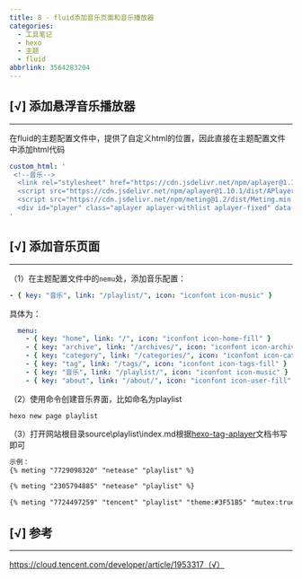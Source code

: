 ```yaml
---
title: 8 - fluid添加音乐页面和音乐播放器
categories:
  - 工具笔记
  - hexo
  - 主题
  - fluid
abbrlink: 3564283204
---
```


## [√] 添加悬浮音乐播放器

---

在fluid的主题配置文件中，提供了自定义html的位置，因此直接在主题配置文件中添加html代码

```yaml
custom_html: '
 <!--音乐-->
  <link rel="stylesheet" href="https://cdn.jsdelivr.net/npm/aplayer@1.10.1/dist/APlayer.min.css">
  <script src="https://cdn.jsdelivr.net/npm/aplayer@1.10.1/dist/APlayer.min.js"></script>
  <script src="https://cdn.jsdelivr.net/npm/meting@1.2/dist/Meting.min.js"></script>
  <div id="player" class="aplayer aplayer-withlist aplayer-fixed" data-id="3025663508" data-server="netease" data-type="playlist" data-order="random" data-fixed="true" data-listfolded="true" data-theme="#2D8CF0"></div>
'
```

## [√] 添加音乐页面

---

（1）在主题配置文件中的`nemu`处，添加音乐配置：

```yaml
- { key: "音乐", link: "/playlist/", icon: "iconfont icon-music" }
```

具体为：

```yaml
  menu:
    - { key: "home", link: "/", icon: "iconfont icon-home-fill" }
    - { key: "archive", link: "/archives/", icon: "iconfont icon-archive-fill" }
    - { key: "category", link: "/categories/", icon: "iconfont icon-category-fill" }
    - { key: "tag", link: "/tags/", icon: "iconfont icon-tags-fill" }
    - { key: "音乐", link: "/playlist/", icon: "iconfont icon-music" }
    - { key: "about", link: "/about/", icon: "iconfont icon-user-fill" }
```

（2）使用命令创建音乐界面，比如命名为playlist

```shel
hexo new page playlist
```

（3）打开网站根目录source\playlist\index.md根据[hexo-tag-aplayer](https://github.com/MoePlayer/hexo-tag-aplayer)文档书写即可

```markdown
示例：
{% meting "7729098320" "netease" "playlist" %}

{% meting "2305794885" "netease" "playlist" %}

{% meting "7724497259" "tencent" "playlist" "theme:#3F51B5" "mutex:true" "preload:auto" %}
```

## [√] 参考

---

https://cloud.tencent.com/developer/article/1953317（√）